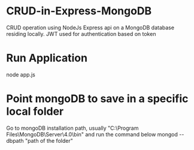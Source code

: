 # CRUD-in-Express-MongoDB
CRUD operation using NodeJs Express api on a MongoDB database residing locally.
JWT used for authentication based on token

# Run Application
node app.js

# Point mongoDB to save in a specific local folder
Go to mongoDB installation path, usually "C:\Program Files\MongoDB\Server\4.0\bin" and run the command below
mongod --dbpath "path of the folder"

